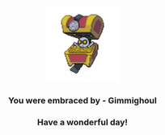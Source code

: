 <p align="center">
    <img src="https://raw.githubusercontent.com/PokeAPI/sprites/master/sprites/pokemon/999.png" width="150" height="150">
</p>
<h3 align="center">You were embraced by - <b>Gimmighoul</b></h3>
<h3 align="center">Have a wonderful day!</h3>
